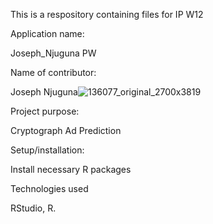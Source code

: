 This is a respository containing files for IP W12

Application name:

Joseph_Njuguna PW

Name of contributor:

Joseph Njuguna![136077_original_2700x3819](https://user-images.githubusercontent.com/98313549/172040932-afed19c0-ac7e-41b0-954e-9cec6a7cf1f0.jpg)


Project purpose:

Cryptograph Ad Prediction

Setup/installation:

Install necessary R packages

Technologies used

RStudio, R.

